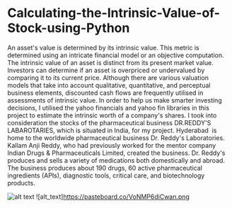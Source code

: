 # Calculating-the-Intrinsic-Value-of-Stock-using-Python

An asset's value is determined by its intrinsic value. This metric is determined using an intricate financial model or an objective computation. The intrinsic value of an asset is distinct from its present market value. Investors can determine if an asset is overpriced or undervalued by comparing it to its current price.
Although there are various valuation models that take into account qualitative, quantitative, and perceptual business elements, discounted cash flows are frequently utilised in assessments of intrinsic value.
In order to help us make smarter investing decisions, I utilised the yahoo financials and yahoo fin libraries in this project to estimate the intrinsic worth of a company's shares.
I took into consideration the stocks of the pharmaceutical business DR.REDDY'S LABAROTARIES, which is situated in India, for my project. Hyderabad  is home to the worldwide pharmaceutical business Dr. Reddy's Laboratories. Kallam Anji Reddy, who had previously worked for the mentor company Indian Drugs & Pharmaceuticals Limited, created the business. Dr. Reddy's produces and sells a variety of medications both domestically and abroad. The business produces about 190 drugs, 60 active pharmaceutical ingredients (APIs), diagnostic tools, critical care, and biotechnology products.

![alt text](https://csrbox.org/company/cmp_logo/1540363502Dr_reddys_logo_(1).jpg)
![alt_text]https://pasteboard.co/VoNMP6diCwan.png
